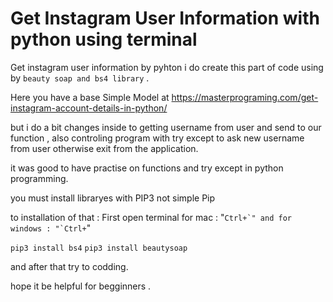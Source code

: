 # Get Instagram User Information with python using terminal
Get instagram user information by pyhton
i do create this part of code using by `beauty soap and bs4 library` .

Here you have a base Simple Model at https://masterprograming.com/get-instagram-account-details-in-python/

but i do a bit changes inside to getting username from user and send to our function , also controling program with try except to ask new username from user otherwise exit from the application.

it was good to have practise on functions and try except in python programming.

you must install libraryes with PIP3 not simple Pip

to installation of that :
First open terminal for mac :  "``Ctrl+`" and for windows : "`Ctrl+``"

`pip3 install bs4`
`pip3 install beautysoap`

and after that try to codding.



hope it be helpful for begginners .
